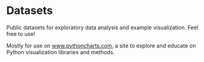 # Datasets

Public datasets for exploratory data analysis and example visualization.  Feel free to use!

Mostly for use on www.pythoncharts.com, a site to explore and educate on Python visualization libraries and methods.
